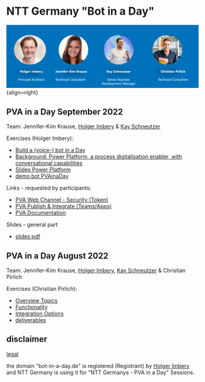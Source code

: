 # NTT Germany "Bot in a Day"


![trainer](assets/trainer.png){align=right}



## PVA in a Day September 2022
Team: Jennifer-Kim Krause, [Holger Imbery](https://the.cognitiveservices.ninja/about/) & [Kay Schneutzer](https://schneutzi-81.github.io/)   

Exercises (Holger Imbery):   

 * [Build a (voice-) bot in a Day](https://the.cognitiveservices.ninja/2022/10/10/power-virtual-agent-in-a-day/)
 * [Background: Power Platform, a process digitalisation enabler, with conversational capabilities](https://the.cognitiveservices.ninja/2022/10/09/microsoft-power-platform-environment/)
 * [Slides Power Platform](https://the.cognitiveservices.ninja/markdownslides/powerplatform#/)
 * [demo bot PVAinaDay](https://the.cognitiveservices.ninja/downloads/PVAinaDay_1_0_0_7.zip)

Links - requested by participants:

 * [PVA Web Channel - Security (Token)](https://learn.microsoft.com/en-us/power-virtual-agents/configure-web-security)
 * [PVA Publish & Integrate (Teams/Apps)](https://learn.microsoft.com/en-us/power-virtual-agents/publication-fundamentals-publish-channels)
 * [PVA Documentation](https://learn.microsoft.com/en-us/power-virtual-agents/fundamentals-what-is-power-virtual-agents)

Slides - general part

  * [slides pdf](outcome/Sep22/slides20221011.pdf)


## PVA in a Day August 2022
Team: Jennifer-Kim Krause, [Holger Imbery](https://the.cognitiveservices.ninja/about/), [Kay Schneutzer](https://schneutzi-81.github.io/) & Christian Pirlich   

Exercises (Christian Pirlich):   

 * [Overview Topics](exercise_01.md)
 * [Functionality](exercise_02.md)
 * [Integration Options](exercise_03.md)
 * [deliverables](outcome/Aug22/index.md)


## disclaimer
[legal](https://services.global.ntt/de-de/legal)   

the domain "bot-in-a-day.de" is registered (Registrant) by [Holger Imbery](https://the.cognitiveservices.ninja/about/) and NTT Germany is using it for "NTT Germanys - PVA in a Day" Sessions.

